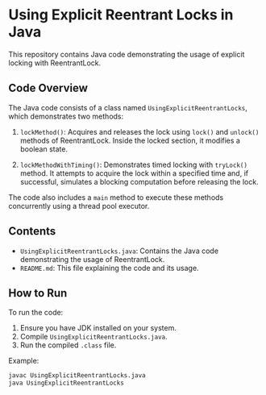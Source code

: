 # Using Explicit Reentrant Locks in Java

This repository contains Java code demonstrating the usage of explicit locking with ReentrantLock.

## Code Overview

The Java code consists of a class named `UsingExplicitReentrantLocks`, which demonstrates two methods:

1. `lockMethod()`: Acquires and releases the lock using `lock()` and `unlock()` methods of ReentrantLock. Inside the
   locked section, it modifies a boolean state.

2. `lockMethodWithTiming()`: Demonstrates timed locking with `tryLock()` method. It attempts to acquire the lock within
   a specified time and, if successful, simulates a blocking computation before releasing the lock.

The code also includes a `main` method to execute these methods concurrently using a thread pool executor.

## Contents

- `UsingExplicitReentrantLocks.java`: Contains the Java code demonstrating the usage of ReentrantLock.
- `README.md`: This file explaining the code and its usage.

## How to Run

To run the code:

1. Ensure you have JDK installed on your system.
2. Compile `UsingExplicitReentrantLocks.java`.
3. Run the compiled `.class` file.

Example:

```bash
javac UsingExplicitReentrantLocks.java
java UsingExplicitReentrantLocks
